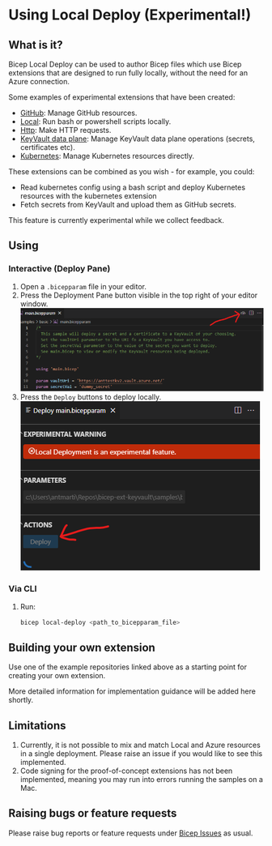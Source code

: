 # Using Local Deploy (Experimental!)

## What is it?
Bicep Local Deploy can be used to author Bicep files which use Bicep extensions that are designed to run fully locally, without the need for an Azure connection.

Some examples of experimental extensions that have been created:
* [GitHub](https://github.com/anthony-c-martin/bicep-ext-github): Manage GitHub resources.
* [Local](https://github.com/anthony-c-martin/bicep-ext-local): Run bash or powershell scripts locally.
* [Http](https://github.com/anthony-c-martin/bicep-ext-http): Make HTTP requests.
* [KeyVault data plane](https://github.com/anthony-c-martin/bicep-ext-keyvault): Manage KeyVault data plane operations (secrets, certificates etc).
* [Kubernetes](https://github.com/anthony-c-martin/bicep-ext-kubernetes): Manage Kubernetes resources directly.

These extensions can be combined as you wish - for example, you could:
* Read kubernetes config using a bash script and deploy Kubernetes resources with the kubernetes extension
* Fetch secrets from KeyVault and upload them as GitHub secrets.

This feature is currently experimental while we collect feedback.

## Using

### Interactive (Deploy Pane)
1. Open a `.bicepparam` file in your editor.
1. Press the Deployment Pane button visible in the top right of your editor window.
    ![](../images/localdeploy-deploypane-button.png)
1. Press the `Deploy` buttons to deploy locally.
    ![](../images/localdeploy-deploypane-ui.png)

### Via CLI
1. Run:
    ```sh
    bicep local-deploy <path_to_bicepparam_file>
    ```

## Building your own extension
Use one of the example repositories linked above as a starting point for creating your own extension.

More detailed information for implementation guidance will be added here shortly.

## Limitations
1. Currently, it is not possible to mix and match Local and Azure resources in a single deployment. Please raise an issue if you would like to see this implemented.
1. Code signing for the proof-of-concept extensions has not been implemented, meaning you may run into errors running the samples on a Mac.

## Raising bugs or feature requests
Please raise bug reports or feature requests under [Bicep Issues](https://github.com/Azure/bicep/issues) as usual.
